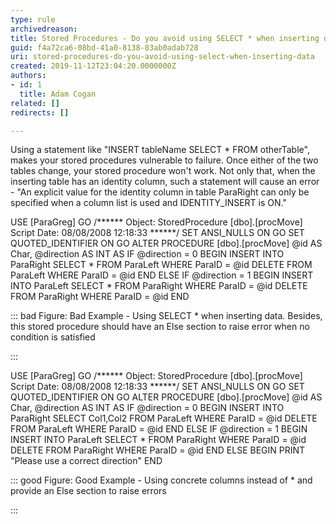 ```yaml
---
type: rule
archivedreason: 
title: Stored Procedures - Do you avoid using SELECT * when inserting data?
guid: f4a72ca6-08bd-41a0-8138-83ab0adab728
uri: stored-procedures-do-you-avoid-using-select-when-inserting-data
created: 2019-11-12T23:04:20.0000000Z
authors:
- id: 1
  title: Adam Cogan
related: []
redirects: []

---
```


Using a statement like "INSERT tableName SELECT \* FROM otherTable", makes your stored procedures vulnerable to failure. Once either of the two tables change, your stored procedure won't work. Not only that, when the inserting table has an identity column, such a statement will cause an error - "An explicit value for the identity column in table ParaRight can only be specified when a column list is used and IDENTITY\_INSERT is ON."


<!--endintro-->

USE [ParaGreg]
GO
/\*\*\*\*\*\* Object: StoredProcedure [dbo].[procMove] Script Date: 08/08/2008 12:18:33 \*\*\*\*\*\*/
SET ANSI\_NULLS ON
GO
SET QUOTED\_IDENTIFIER ON
GO
ALTER PROCEDURE [dbo].[procMove]
@id AS Char,
@direction AS INT
AS
IF @direction = 0
BEGIN
 INSERT INTO ParaRight
 SELECT \* FROM ParaLeft
 WHERE ParaID = @id
 DELETE FROM ParaLeft
 WHERE ParaID = @id
END
ELSE IF @direction = 1
BEGIN
 INSERT INTO ParaLeft
 SELECT \* FROM ParaRight
 WHERE ParaID = @id
 DELETE FROM ParaRight
 WHERE ParaID = @id
END


::: bad
Figure: Bad Example - Using SELECT \* when inserting data. Besides, this stored procedure should have an Else section to raise error when no condition is satisfied

:::


USE [ParaGreg]
GO
/\*\*\*\*\*\* Object: StoredProcedure [dbo].[procMove] Script Date: 08/08/2008 12:18:33 \*\*\*\*\*\*/
SET ANSI\_NULLS ON
GO
SET QUOTED\_IDENTIFIER ON
GO
ALTER PROCEDURE [dbo].[procMove]
@id AS Char,
@direction AS INT
AS
IF @direction = 0
BEGIN
 INSERT INTO ParaRight
 SELECT Col1,Col2 FROM ParaLeft
 WHERE ParaID = @id
 DELETE FROM ParaLeft
 WHERE ParaID = @id
END
ELSE IF @direction = 1
BEGIN
 INSERT INTO ParaLeft
 SELECT \* FROM ParaRight
 WHERE ParaID = @id
 DELETE FROM ParaRight
 WHERE ParaID = @id
END
ELSE BEGIN PRINT "Please use a correct direction"
 END


::: good
Figure: Good Example - Using concrete columns instead of \* and provide an Else section to raise errors

:::
